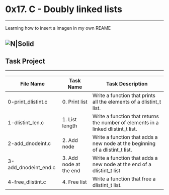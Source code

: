 # 0x17. C - Doubly linked lists
---
Learning how to insert a imagen in my own REAME

![N|Solid](https://www.americadecali.co/wp-content/uploads/2018/02/favicon-1.png)
---

## Task Project
---
File Name|Task Name|Task Description
---|---|---
0-print_dlistint.c | 0. Print list | Write a function that prints all the elements of a dlistint_t list.
1-dlistint_len.c | 1. List length | Write a function that returns the number of elements in a linked dlistint_t list.
2-add_dnodeint.c | 2. Add node | Write a function that adds a new node at the beginning of a dlistint_t list.
3-add_dnodeint_end.c | 3. Add node at the end | Write a function that adds a new node at the end of a dlistint_t list
4-free_dlistint.c | 4. Free list | Write a function that free a dlistint_t list.